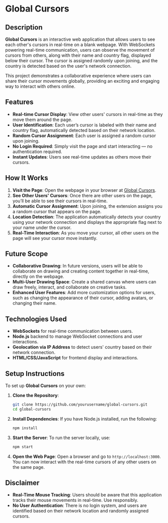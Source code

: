 # Global Cursors

## Description

**Global Cursors** is an interactive web application that allows users to see each other's cursors in real-time on a blank webpage. With WebSockets powering real-time communication, users can observe the movement of cursors from others, along with their name and country flag, displayed below their cursor. The cursor is assigned randomly upon joining, and the country is detected based on the user's network connection.

This project demonstrates a collaborative experience where users can share their cursor movements globally, providing an exciting and engaging way to interact with others online.

## Features

- **Real-time Cursor Display**: View other users' cursors in real-time as they move them around the page.
- **User Identification**: Each user’s cursor is labeled with their name and country flag, automatically detected based on their network location.
- **Random Cursor Assignment**: Each user is assigned a random cursor upon joining.
- **No Login Required**: Simply visit the page and start interacting — no authentication required.
- **Instant Updates**: Users see real-time updates as others move their cursors.
  
## How It Works

1. **Visit the Page**: Open the webpage in your browser at [Global Cursors](https://som3-1.github.io/global-cursors/).
2. **See Other Users' Cursors**: Once there are other users on the page, you’ll be able to see their cursors in real-time.
3. **Automatic Cursor Assignment**: Upon joining, the extension assigns you a random cursor that appears on the page.
4. **Location Detection**: The application automatically detects your country using your network connection and displays the appropriate flag next to your name under the cursor.
5. **Real-Time Interaction**: As you move your cursor, all other users on the page will see your cursor move instantly.

## Future Scope

- **Collaborative Drawing**: In future versions, users will be able to collaborate on drawing and creating content together in real-time, directly on the webpage.
- **Multi-User Drawing Space**: Create a shared canvas where users can draw freely, interact, and collaborate on creative tasks.
- **Enhanced User Features**: Add more customization options for users, such as changing the appearance of their cursor, adding avatars, or changing their name.

## Technologies Used

- **WebSockets** for real-time communication between users.
- **Node.js** backend to manage WebSocket connections and user interactions.
- **Geolocation via IP Address** to detect users' country based on their network connection.
- **HTML/CSS/JavaScript** for frontend display and interactions.

## Setup Instructions

To set up **Global Cursors** on your own:

1. **Clone the Repository**:
   ```bash
   git clone https://github.com/yourusername/global-cursors.git
   cd global-cursors
   ```

2. **Install Dependencies**:
   If you have Node.js installed, run the following:
   ```bash
   npm install
   ```

3. **Start the Server**:
   To run the server locally, use:
   ```bash
   npm start
   ```

4. **Open the Web Page**:
   Open a browser and go to `http://localhost:3000`. You can now interact with the real-time cursors of any other users on the same page.

## Disclaimer

- **Real-Time Mouse Tracking**: Users should be aware that this application tracks their mouse movements in real-time. Use responsibly.
- **No User Authentication**: There is no login system, and users are identified based on their network location and randomly assigned cursors.
